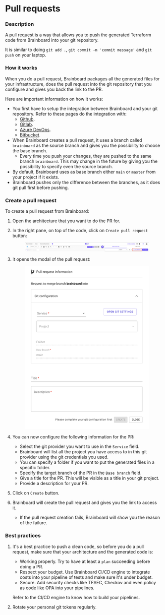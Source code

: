 # Pull requests

### Description

A pull request is a way that allows you to push the generated Terraform code from Brainboard into your git repository.

It is similar to doing `git add .`, `git commit -m 'commit message'` and `git push` on your laptop.

### How it works

When you do a pull request, Brainboard packages all the generated files for your infrastructure, does the pull request into the git repository that you configure and gives you back the link to the PR.

Here are important information on how it works:

* You first have to setup the integration between Brainboard and your git repository. Refer to these pages do the integration with:
  * [Github](https://gitlab.com/brainboard/brainboard/-/blob/main/git-configuration/git-apps/README.md).
  * [Gitlab](https://gitlab.com/brainboard/brainboard/-/blob/main/git-configuration/personal-git-tokens/README.md#gitlab).
  * [Azure DevOps](https://gitlab.com/brainboard/brainboard/-/blob/main/git-configuration/personal-git-tokens/README.md#azure-devops).
  * [Bitbucket](https://gitlab.com/brainboard/brainboard/-/blob/main/git-configuration/personal-git-tokens/README.md#bitbucket).
* When Brainboard creates a pull request, it uses a branch called `brainboard` as the source branch and gives you the possibility to choose the base branch.
  * Every time you push your changes, they are pushed to the same branch `brainboard`. This may change in the future by giving you the possibility to specify even the source branch.
* By default, Brainboard uses as base branch either `main` or `master` from your project if it exists.
* Brainboard pushes only the difference between the branches, as it does git pull first before pushing.

### Create a pull request

To create a pull request from Brainboard:

1. Open the architecture that you want to do the PR for.
2.  In the right pane, on top of the code, click on `Create pull request` button:&#x20;

    <figure><img src="../../../.gitbook/assets/create-pull-request-button.png" alt=""><figcaption></figcaption></figure>
3.  It opens the modal of the pull request:&#x20;

    <figure><img src="../../../.gitbook/assets/pull-request-modal.png" alt=""><figcaption></figcaption></figure>
4. You can now configure the following information for the PR:
   * Select the git provider you want to use in the `Service` field.
   * Brainboard will list all the project you have access to in this git provider using the git credentials you used.
   * You can specify a folder if you want to put the generated files in a specific folder.
   * Specify the target branch of the PR in the `Base branch` field.
   * Give a title for the PR. This will be visible as a title in your git project.
   * Provide a description for your PR.
5. Click on `Create` button.
6. Brainboard will create the pull request and gives you the link to access it.
   * If the pull request creation fails, Brainboard will show you the reason of the failure.

### Best practices

1.  It's a best practice to push a clean code, so before you do a pull request, make sure that your architecture and the generated code is:

    * Working properly. Try to have at least a `plan` succeeding before doing a PR.
    * Respect your budget. Use Brainboard CI/CD engine to integrate costs into your pipeline of tests and make sure it's under budget.
    * Secure. Add security checks like TFSEC, Checkov and even policy as code like OPA into your pipelines.

    Refer to the CI/CD engine to know how to build your pipelines.
2. Rotate your personal git tokens regularly.
